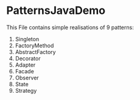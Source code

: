# PatternsJavaDemo
This File contains simple realisations of 9 patterns:
1) Singleton
2) FactoryMethod
3) AbstractFactory
4) Decorator
5) Adapter
6) Facade
7) Observer
8) State
9) Strategy
